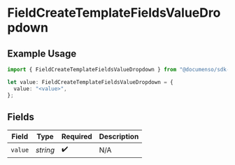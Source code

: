 # FieldCreateTemplateFieldsValueDropdown

## Example Usage

```typescript
import { FieldCreateTemplateFieldsValueDropdown } from "@documenso/sdk-typescript/models/operations";

let value: FieldCreateTemplateFieldsValueDropdown = {
  value: "<value>",
};
```

## Fields

| Field              | Type               | Required           | Description        |
| ------------------ | ------------------ | ------------------ | ------------------ |
| `value`            | *string*           | :heavy_check_mark: | N/A                |